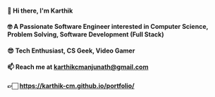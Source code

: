 #### 👋 Hi there, I'm Karthik
#### 🤓 A Passionate Software Engineer interested in Computer Science, Problem Solving, Software Development (Full Stack)
#### 😎 Tech Enthusiast, CS Geek, Video Gamer
#### 📫 Reach me at karthikcmanjunath@gmail.com
#### 👉🏻 https://karthik-cm.github.io/portfolio/

<!--
**karthik-cm/karthik-cm** is a ✨ _special_ ✨ repository because its `README.md` (this file) appears on your GitHub profile.

Here are some ideas to get you started:

- 🔭 I’m currently working on ...
- 🌱 I’m currently learning ...
- 👯 I’m looking to collaborate on ...
- 🤔 I’m looking for help with ...
- 💬 Ask me about ...
- 📫 How to reach me: ...
- 😄 Pronouns: ...
- ⚡ Fun fact: ...
-->
